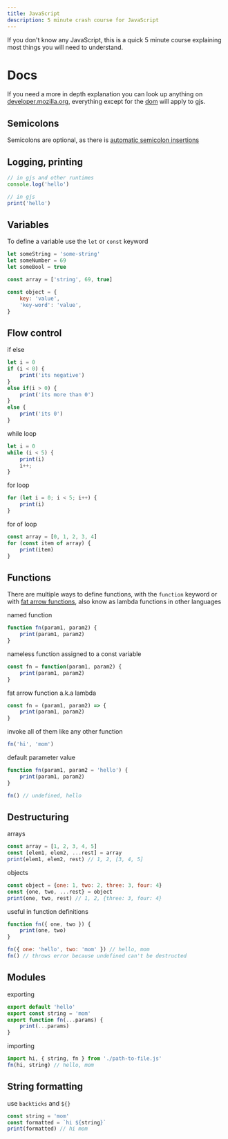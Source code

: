 ```yaml
---
title: JavaScript
description: 5 minute crash course for JavaScript
---
```


If you don't know any JavaScript, this is a quick 5 minute course explaining most things you will need to understand.

# Docs

If you need a more in depth explanation you can look up anything on [developer.mozilla.org](https://developer.mozilla.org/en-US/), everything except for the [dom](https://developer.mozilla.org/en-US/docs/Web/API/Document_Object_Model) will apply to gjs.

## Semicolons

Semicolons are optional, as there is [automatic semicolon insertions](https://developer.mozilla.org/en-US/docs/Web/JavaScript/Reference/Lexical_grammar#automatic_semicolon_insertion)

## Logging, printing

```js
// in gjs and other runtimes
console.log('hello')

// in gjs
print('hello')
```

## Variables

To define a variable use the `let` or `const` keyword

```js
let someString = 'some-string'
let someNumber = 69
let someBool = true

const array = ['string', 69, true]

const object = {
    key: 'value',
    'key-word': 'value',
}
```

## Flow control

if else

```js
let i = 0
if (i < 0) {
    print('its negative')
}
else if(i > 0) {
    print('its more than 0')
}
else {
    print('its 0')
}
```

while loop

```js
let i = 0
while (i < 5) {
    print(i)
    i++;
}
```

for loop

```js
for (let i = 0; i < 5; i++) {
    print(i)
}
```

for of loop

```js
const array = [0, 1, 2, 3, 4]
for (const item of array) {
    print(item)
}
```

## Functions

There are multiple ways to define functions, with the `function` keyword or with [fat arrow functions](https://developer.mozilla.org/en-US/docs/Web/JavaScript/Reference/Functions/Arrow_functions), also know as lambda functions in other languages

named function

```js
function fn(param1, param2) {
    print(param1, param2)
}
```

nameless function assigned to a const variable

```js
const fn = function(param1, param2) {
    print(param1, param2)
}
```

fat arrow function a.k.a lambda

```js
const fn = (param1, param2) => {
    print(param1, param2)
}
```

invoke all of them like any other function

```js
fn('hi', 'mom')
```

default parameter value

```js
function fn(param1, param2 = 'hello') {
    print(param1, param2)
}

fn() // undefined, hello
```

## Destructuring

arrays

```js
const array = [1, 2, 3, 4, 5]
const [elem1, elem2, ...rest] = array
print(elem1, elem2, rest) // 1, 2, [3, 4, 5]
```

objects

```js
const object = {one: 1, two: 2, three: 3, four: 4}
const {one, two, ...rest} = object
print(one, two, rest) // 1, 2, {three: 3, four: 4}
```

useful in function definitions

```js
function fn({ one, two }) {
    print(one, two)
}

fn({ one: 'hello', two: 'mom' }) // hello, mom
fn() // throws error because undefined can't be destructed
```

## Modules

exporting

```js
export default 'hello'
export const string = 'mom'
export function fn(...params) {
    print(...params)
}
```

importing

```js
import hi, { string, fn } from './path-to-file.js'
fn(hi, string) // hello, mom
```

## String formatting

use `backticks` and `${}`

```js
const string = 'mom'
const formatted = `hi ${string}`
print(formatted) // hi mom
```
